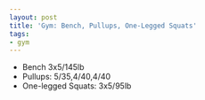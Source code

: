 ```yaml
---
layout: post
title: 'Gym: Bench, Pullups, One-Legged Squats'
tags:
- gym
---
```


- Bench 3x5/145lb
- Pullups: 5/35,4/40,4/40
- One-legged Squats: 3x5/95lb
